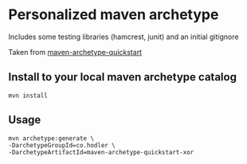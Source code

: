 # Personalized maven archetype
Includes some testing libraries (hamcrest, junit) and an initial gitignore

Taken from [maven-archetype-quickstart](http://svn.apache.org/viewvc/maven/archetypes/trunk/maven-archetype-quickstart/)

## Install to your local maven archetype catalog
    mvn install

## Usage
    mvn archetype:generate \
    -DarchetypeGroupId=co.hodler \
    -DarchetypeArtifactId=maven-archetype-quickstart-xor
